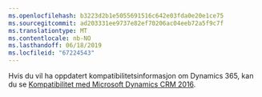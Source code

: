 ```yaml
---
ms.openlocfilehash: b3223d2b1e5055691516c642e03fda0e20e1ce75
ms.sourcegitcommit: ad203331ee9737e82ef70206ac04eeb72a5f9c7f
ms.translationtype: MT
ms.contentlocale: nb-NO
ms.lasthandoff: 06/18/2019
ms.locfileid: "67224543"
---
```

Hvis du vil ha oppdatert kompatibilitetsinformasjon om Dynamics 365, kan du se [Kompatibilitet med Microsoft Dynamics CRM 2016](https://support.microsoft.com/en-us/kb/3124955).